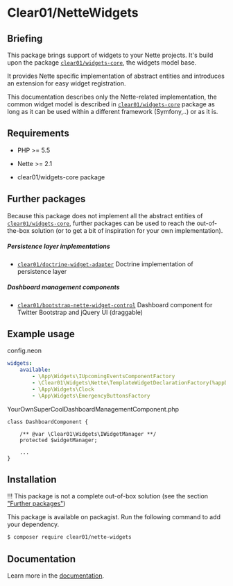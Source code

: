 Clear01/NetteWidgets
====================

Briefing
--------
This package brings support of widgets to your Nette projects.
It's build upon the package [```clear01/widgets-core```](http://github.com/Clear01/WidgetsCore), the widgets model base.

It provides Nette specific implementation of abstract entities and introduces
an extension for easy widget registration.

This documentation describes only the Nette-related implementation, the common widget model
is described in [```clear01/widgets-core```](http://github.com/Clear01/WidgetsCore) package as long as it can be used within a different framework (Symfony,..) or as it is.

Requirements
------------

- PHP >= 5.5

- Nette >= 2.1

- clear01/widgets-core package

<a name="FurtherPackages"></a>Further packages
----------------
Because this package does not implement all the abstract entities of [```clear01/widgets-core```](http://github.com/Clear01/WidgetsCore),
further packages can be used to reach the out-of-the-box solution (or to get a bit of inspiration for your own implementation).

##### Persistence layer implementations
- [```clear01/doctrine-widget-adapter```](http://github.com/Clear01/DoctrineWidgetAdapter) Doctrine implementation of persistence layer

##### Dashboard management components
- [```clear01/bootstrap-nette-widget-control```](http://github.com/Clear01/BootstrapNetteWidgetControl) Dashboard component for Twitter Bootstrap and jQuery UI (draggable)

Example usage
-------------
config.neon
```yml
widgets:
    available:
        - \App\Widgets\IUpcomingEventsComponentFactory
        - \Clear01\Widgets\Nette\TemplateWidgetDeclarationFactory(%appDir%/WidgetTemplates/Greeting.latte)
        - \App\Widgets\Clock
        - \App\Widgets\EmergencyButtonsFactory
```

YourOwnSuperCoolDashboardManagementComponent.php
```phpX
class DashboardComponent {

    /** @var \Clear01\Widgets\IWidgetManager **/
    protected $widgetManager;

    ...
}
```

Installation
------------

!!! This package is not a complete out-of-box solution (see the section ["Further packages"](#FurtherPackages))

This package is available on packagist. Run the following command to add your dependency.

```sh
$ composer require clear01/nette-widgets
```

Documentation
-------------
Learn more in the [documentation](./docs/en/index.md).

